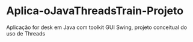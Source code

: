 # Aplica-oJavaThreadsTrain-Projeto
Aplicação for desk em Java com toolkit GUI Swing, projeto conceitual do uso de Threads

